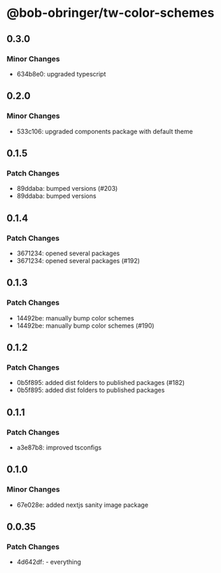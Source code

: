 # @bob-obringer/tw-color-schemes

## 0.3.0

### Minor Changes

- 634b8e0: upgraded typescript

## 0.2.0

### Minor Changes

- 533c106: upgraded components package with default theme

## 0.1.5

### Patch Changes

- 89ddaba: bumped versions (#203)
- 89ddaba: bumped versions

## 0.1.4

### Patch Changes

- 3671234: opened several packages
- 3671234: opened several packages (#192)

## 0.1.3

### Patch Changes

- 14492be: manually bump color schemes
- 14492be: manually bump color schemes (#190)

## 0.1.2

### Patch Changes

- 0b5f895: added dist folders to published packages (#182)
- 0b5f895: added dist folders to published packages

## 0.1.1

### Patch Changes

- a3e87b8: improved tsconfigs

## 0.1.0

### Minor Changes

- 67e028e: added nextjs sanity image package

## 0.0.35

### Patch Changes

- 4d642df: - everything
